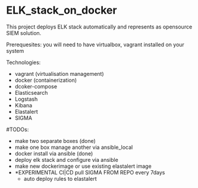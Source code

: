 # ELK_stack_on_docker

This project deploys ELK stack automatically
and represents as opensource SIEM solution.

Prerequesites:
  you will need to have virtualbox, vagrant installed on your system

Technologies:
  - vagrant (virtualisation management)
  - docker (containerization)
  - dcoker-compose 
  - Elasticsearch
  - Logstash
  - Kibana
  - Elastalert
  - SIGMA

#TODOs:
  - make two separate boxes (done)
  - make one box manage another via ansible_local
  - docker install via ansible (done)
  - deploy elk stack and configure via ansible
  - make new dockerimage or use existing elastalert image
  - *EXPERIMENTAL CI|CD pull SIGMA FROM REPO every 7days
    - auto deploy rules to elastalert

